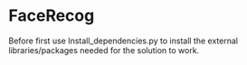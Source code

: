 # FaceRecog

Before first use Install_dependencies.py to install the external libraries/packages needed for the solution to work.
